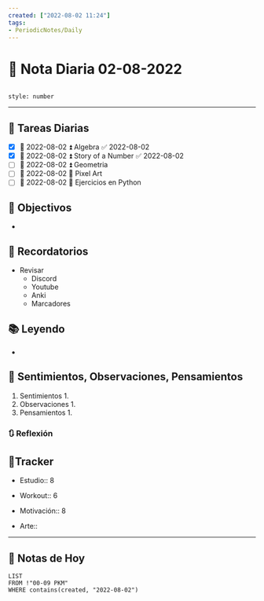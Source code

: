 ```yaml
---
created: ["2022-08-02 11:24"]
tags:
- PeriodicNotes/Daily
---
```


# 📅 Nota Diaria  02-08-2022
```toc

style: number

```

---
## 🔷 Tareas Diarias
- [x] 📅 2022-08-02 ⏫ Algebra ✅ 2022-08-02
- [x] 📅 2022-08-02 ⏫ Story of a Number ✅ 2022-08-02
- [ ] 📅 2022-08-02 ⏫ Geometria
- [ ] 📅 2022-08-02 🔼 Pixel Art 
- [ ] 📅 2022-08-02 🔽 Ejercicios en Python

## 🎯 Objectivos
- 
## 📕 Recordatorios
- Revisar
	- Discord
	- Youtube
	- Anki
	- Marcadores
## 📚 Leyendo
- 
## 💬 Sentimientos, Observaciones, Pensamientos 
1. Sentimientos
	1. 
2. Observaciones
	1. 
3. Pensamientos
	1. 
### 🔃 Reflexión

## 🔷Tracker

- Estudio:: 8

- Workout:: 6

- Motivación:: 8

- Arte::
---

## 📅 Notas de Hoy
```dataview
LIST 
FROM !"00-09 PKM" 
WHERE contains(created, "2022-08-02")
```